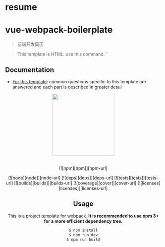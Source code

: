 # resume


# vue-webpack-boilerplate

> 前端开发简历

> This template is HTML. use this command: ``

## Documentation

- [For this template](http://vuejs-templates.github.io/webpack): common questions specific to this template are answered and each part is described in greater detail
<div align="center">
  <a href="https://github.com/webpack/webpack">
    <img width="200" heigth="200" src="https://webpack.js.org/assets/icon-square-big.svg">
  </a>
  <br>
  <br>

[![npm][npm]][npm-url]

[![node][node]][node-url]
[![deps][deps]][deps-url]
[![tests][tests]][tests-url]
[![builds][builds]][builds-url]
[![coverage][cover]][cover-url]
[![licenses][licenses]][licenses-url]

## Usage

This is a project template for [webpack](). **It is recommended to use npm 3+ for a more efficient dependency tree.**

``` bash
$ npm install
$ npm run dev
$ npm run build
```